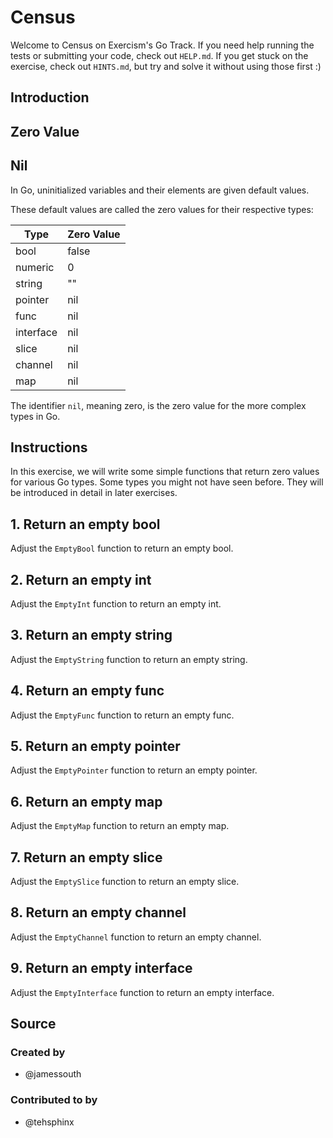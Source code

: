 # Census

Welcome to Census on Exercism's Go Track.
If you need help running the tests or submitting your code, check out `HELP.md`.
If you get stuck on the exercise, check out `HINTS.md`, but try and solve it without using those first :)

## Introduction

## Zero Value

## Nil

In Go, uninitialized variables and their elements are given default values.

These default values are called the zero values for their respective types:

| Type      | Zero Value |
| --------- | ---------- |
| bool      | false      |
| numeric   | 0          |
| string    | ""         |
| pointer   | nil        |
| func      | nil        |
| interface | nil        |
| slice     | nil        |
| channel   | nil        |
| map       | nil        |

The identifier `nil`, meaning zero, is the zero value for the more complex types in Go.

## Instructions

In this exercise, we will write some simple functions that return zero values for various Go types. Some types
you might not have seen before. They will be introduced in detail in later exercises.

## 1. Return an empty bool

Adjust the `EmptyBool` function to return an empty bool.

## 2. Return an empty int

Adjust the `EmptyInt` function to return an empty int.

## 3. Return an empty string

Adjust the `EmptyString` function to return an empty string.

## 4. Return an empty func

Adjust the `EmptyFunc` function to return an empty func.

## 5. Return an empty pointer

Adjust the `EmptyPointer` function to return an empty pointer.

## 6. Return an empty map

Adjust the `EmptyMap` function to return an empty map.

## 7. Return an empty slice

Adjust the `EmptySlice` function to return an empty slice.

## 8. Return an empty channel

Adjust the `EmptyChannel` function to return an empty channel.

## 9. Return an empty interface

Adjust the `EmptyInterface` function to return an empty interface.

## Source

### Created by

- @jamessouth

### Contributed to by

- @tehsphinx